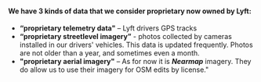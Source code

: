 #### We have 3 kinds of data that we consider proprietary now owned by Lyft:
- **“proprietary telemetry data"** – Lyft drivers GPS tracks 
- **“proprietary streetlevel imagery”** - photos collected by cameras installed in our drivers' vehicles. This data is updated frequently. Photos are not older than a year, and sometimes even a month. 
- **"proprietary aerial imagery"** – As for now it is ***Nearmap*** imagery. They do allow us to use their imagery for OSM edits by license."
